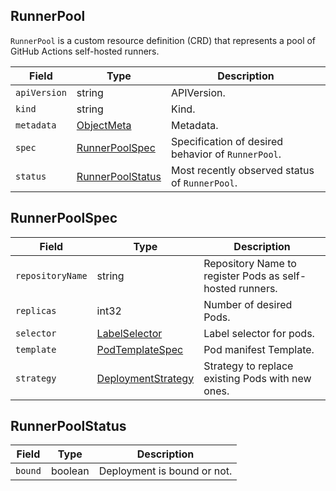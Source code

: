 RunnerPool
----------

`RunnerPool` is a custom resource definition (CRD) that represents a pool of
GitHub Actions self-hosted runners.

| Field        | Type                                  | Description                                        |
|--------------|---------------------------------------|----------------------------------------------------|
| `apiVersion` | string                                | APIVersion.                                        |
| `kind`       | string                                | Kind.                                              |
| `metadata`   | [ObjectMeta][]                        | Metadata.                                          |
| `spec`       | [RunnerPoolSpec](#RunnerPoolSpec)     | Specification of desired behavior of `RunnerPool`. |
| `status`     | [RunnerPoolStatus](#RunnerPoolStatus) | Most recently observed status of `RunnerPool`.     | ]

RunnerPoolSpec
--------------

| Field            | Type                   | Description                                              |
|------------------|------------------------|----------------------------------------------------------|
| `repositoryName` | string                 | Repository Name to register Pods as self-hosted runners. |
| `replicas`       | int32                  | Number of desired Pods.                                  |
| `selector`       | [LabelSelector][]      | Label selector for pods.                                 |
| `template`       | [PodTemplateSpec][]    | Pod manifest Template.                                   |
| `strategy`       | [DeploymentStrategy][] | Strategy to replace existing Pods with new ones.         |

RunnerPoolStatus
----------------

| Field   | Type    | Description                 |
|---------|---------|-----------------------------|
| `bound` | boolean | Deployment is bound or not. |

[ObjectMeta]: https://kubernetes.io/docs/reference/generated/kubernetes-api/v1.20/#objectmeta-v1-meta
[PodTemplateSpec]: https://kubernetes.io/docs/reference/generated/kubernetes-api/v1.20/#podtemplatespec-v1-core
[LabelSelector]: https://kubernetes.io/docs/reference/generated/kubernetes-api/v1.20/#labelselector-v1-meta
[DeploymentStrategy]: https://kubernetes.io/docs/reference/generated/kubernetes-api/v1.20/#deploymentstrategy-v1-apps
